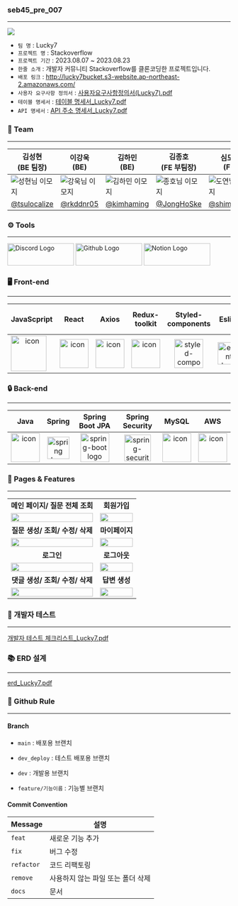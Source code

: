 
### seb45_pre_007
****
 <img src="https://camo.githubusercontent.com/dcc135bf022f0d6dfb72e0d8616d1d4db4a6c6c0aed4261baccd27e6cb722c1b/68747470733a2f2f636f6e74656e742e7072657373706167652e636f6d2f75706c6f6164732f323635382f63313932305f6c6f676f2d737461636b6f766572666c6f772d62616e6e65722e6a70673f3634323234">

- `팀 명` : Lucky7
- `프로젝트 명` : Stackoverflow
- `프로젝트 기간` : 2023.08.07 ~ 2023.08.23
- `한줄 소개` : 개발자 커뮤니티 Stackoverflow를 클론코딩한 프로젝트입니다.
- `배포 링크` : http://lucky7bucket.s3-website.ap-northeast-2.amazonaws.com/
- `사용자 요구사항 정의서` : [사용자요구사항정의서(Lucky7).pdf](https://github.com/codestates-seb/seb45_pre_007/files/12414554/Lucky7.pdf)
- `테이블 명세서` : [테이블 명세서_Lucky7.pdf](https://github.com/codestates-seb/seb45_pre_007/files/12414555/_Lucky7.pdf)
- `API 명세서` : [API 주소 명세서_Lucky7.pdf](https://github.com/codestates-seb/seb45_pre_007/files/12414556/API._Lucky7.pdf)


### 👫 Team
***
| 김성현 <br> (BE 팀장)                             | 이강욱 <br> (BE) | 김하민 <br> (BE)                            | 김종호 <br> (FE 부팀장)                         | 심도연 <br> (FE)   | 정진용 <br> (FE)    |
|----------------------------------------------|-----------|------------------------------------------|-------------------------------------------|-----------------|------------------|
| ![성현님 이모지](https://github.com/codestates-seb/seb45_pre_007/assets/121594060/35f451fc-bd57-4789-a3b0-503754b87ecc) | ![강욱님 이모지](https://github.com/codestates-seb/seb45_pre_007/assets/121594060/a29504f3-3db4-4174-ba53-e7a1241f42f2) | ![김하민 이모지](https://github.com/codestates-seb/seb45_pre_007/assets/121594060/bb92fdb0-8649-4233-b148-f56eb8a9e94d) |  ![종호님 이모지](https://github.com/codestates-seb/seb45_pre_007/assets/121594060/0d480dc3-017e-4598-aa6e-b16cdc4c9c71) | ![도연님 이모지](https://github.com/codestates-seb/seb45_pre_007/assets/121594060/2aa07081-37b2-4abd-bb9d-108c4e855af3) | ![진용님 이모지](https://github.com/codestates-seb/seb45_pre_007/assets/121594060/20318dd0-780d-4848-bf18-c3ae2d087142)  |
| [@tsulocalize](https://github.com/tsulocalize) | [@rkddnr05](https://github.com/rkddnr05) | [@kimhaming](https://github.com/kimhaming) | [@JongHoSke](https://github.com/JongHoSke) | [@shimdokite](https://github.com/shimdokite) | [@jinyong1015](https://github.com/jinyong1015) |


### ⚙️ Tools
***
<img src="https://img.shields.io/badge/Discord-FFFFFF?style=flat-square&logo=Discord&logoColor=#5865F2" width="150" height="50" alt="Discord Logo">

<img src="https://img.shields.io/badge/Github-FFFFFF?style=flat-square&logo=Github&logoColor=100000" width="150" height="50" alt="Github Logo">

<img src="https://img.shields.io/badge/Notion-FFFFFF?style=flat-square&logo=Notion&logoColor=100000" width="150" height="50" alt="Notion Logo">


### 🖥 Front-end
***
|   JavaScpript      | React | Axios | Redux-toolkit | Styled-components | Eslint | Prettier | React-quill  |   React router dom   |
|:------------------:| :---: | :---: | :-----------: | :---------------: | :----: | :------: | :----------: | :--------------------------------------------------------------: |
| <div style="display: flex; align-items: flex-start;"><img src="https://techstack-generator.vercel.app/js-icon.svg" alt="icon" width="80" height="80" /></div> | <div style="display: flex; align-items: flex-start;"><img src="https://techstack-generator.vercel.app/react-icon.svg" alt="icon" width="65" height="65" /></div> | <div style="display: flex; align-items: flex-start;"><img src="https://axios-http.com/assets/logo.svg" alt="icon" width="65" height="65" /></div> | <div style="display: flex; align-items: flex-start;"><img src="https://repository-images.githubusercontent.com/347723622/92065800-865a-11eb-9626-dff3cb7fef55" alt="icon" width="65" height="65" /></div> | <img alt="styled-components logo" src="https://www.styled-components.com/atom.png" width="65" height="65" ></div> | <img alt="eslint logo" src="https://techstack-generator.vercel.app/eslint-icon.svg" height="50" width="50"></div> | <div style="display: flex; align-items: flex-start;"><img alt="prettier logo" src="https://techstack-generator.vercel.app/prettier-icon.svg" width="65" height="65" ></div> | <div style="display: flex; align-items: flex-start;"><img src="https://user-images.githubusercontent.com/97720335/234840864-390cd0c3-151e-4143-8748-2fb03e26efe4.png" width="65" height="65" /></div> | <div style="display: flex; align-items: flex-start;"><img src="https://ko.vitejs.dev/logo.svg" width="65" height="65" /></div> | <div style="display: flex; align-items: flex-start;"><img src="https://static.codenary.co.kr/framework_logo/reactquery.png" width="65" height="65" /></div> | <div style="display: flex; align-items: flex-start;"><img src="https://cdn.discordapp.com/attachments/1121326294962012240/1122702369864564797/image.png" width="75" height="65" /></div> | <div style="display: flex; align-items: flex-start;"><img src="https://cdn.icon-icons.com/icons2/2699/PNG/512/firebase_logo_icon_171157.png" width="65" height="65" /></div> | <div style="display: flex; align-items: flex-start;"><img src="https://images.velog.io/images/cjy0029/post/1037984e-a895-4dfd-8ce5-0f3381b98845/reactrouter.jpeg" width="75" height="65" /></div> |


### 🔒 Back-end
***
|   Java   |   Spring   |                                                  Spring Boot JPA                                                   |   Spring Security   |   MySQL   |   AWS   |
| :----------------------------------------------------------: | :----------------------------------------------------------: |:------------------------------------------------------------------------------------------------------------------:| :----------------------------------------------------------: | :----------------------------------------------------------: | :----------------------------------------------------------: |
| <div style="display: flex; align-items: flex-start;"><img src="https://techstack-generator.vercel.app/java-icon.svg" alt="icon" width="65" height="65" /></div> | <img alt="spring logo" src="https://www.vectorlogo.zone/logos/springio/springio-icon.svg" height="50" width="50" > | <img alt="spring-boot logo" src="https://t1.daumcdn.net/cfile/tistory/27034D4F58E660F616" width="65" height="65" > |  <img alt="spring-security logo" width="60px" src="https://camo.githubusercontent.com/923e99a57f8a456fdade5f65b35ada254be277612ddc991afb702d8dfd880d4f/68747470733a2f2f63646e2e73696d706c6569636f6e732e6f72672f737072696e677365637572697479" width="85" height=auto > | <div style="display: flex; align-items: flex-start;"><img src="https://techstack-generator.vercel.app/mysql-icon.svg" alt="icon" width="65" height="65" /></div> | <div style="display: flex; align-items: flex-start;"><img src="https://techstack-generator.vercel.app/aws-icon.svg" alt="icon" width="65" height="65" /></div> |


### 🌟 Pages & Features
***
|                                                                                                                       |                                                                                                                      |
|:---------------------------------------------------------------------------------------------------------------------:|:--------------------------------------------------------------------------------------------------------------------:|
|                                                 **메인 페이지/ 질문 전체 조회**                                                  |                                                       **회원가입**                                                       |
|                        <img width="100%" src="https://ezgif.com/save/ezgif-4-12ef2a9e37.gif"/>                        |                       <img width="100%" src="https://ezgif.com/save/ezgif-5-4b1e931dda.gif"/>                        |
|                                                 **질문 생성/ 조회/ 수정/ 삭제**                                                 |                                                      **마이페이지**                                                       |
|                        <img width="100%" src="https://ezgif.com/save/ezgif-5-f63d840d5f.gif"/>                        |                       <img width="100%" src="https://ezgif.com/save/ezgif-5-eab41cbefb.gif"/>                        |
|                                                        **로그인**                                                        |                                                       **로그아웃**                                                       |
|                        <img width="100%" src="https://ezgif.com/save/ezgif-5-9542d1b8d4.gif"/>                        |                       <img width="100%" src="https://ezgif.com/save/ezgif-5-b4c3098e85.gif"/>                        |
|                                                 **댓글 생성/ 조회/ 수정/ 삭제**                                                 |                                                      **답변 생성**                                                       ||
|                         <img width="100%" src="https://ezgif.com/save/ezgif-5-4018c5d3e6.gif"/>                       |                        <img width="100%" src="https://ezgif.com/save/ezgif-5-f69dd6c88b.gif"/>                       |


### ‍📝 개발자 테스트
***
[개발자 테스트 체크리스트_Lucky7.pdf](https://github.com/codestates-seb/seb45_pre_007/files/12414534/_Lucky7.pdf)


### 📚 ERD 설계
***
[erd_Lucky7.pdf](https://github.com/codestates-seb/seb45_pre_007/files/12414549/erd_Lucky7.pdf)



### 🔗 Github Rule
***

#### Branch

- ```main``` : 배포용 브랜치

- ```dev_deploy``` : 테스트 배포용 브랜치

- ```dev``` : 개발용 브랜치

- ```feature/기능이름``` : 기능별 브랜치


#### Commit Convention

| Message    | 설명                  |
|------------|---------------------|
| `feat`     | 새로운 기능 추가           |
| `fix`      | 버그 수정               |
| `refactor` | 코드 리팩토링             |
| `remove`   | 사용하지 않는 파일 또는 폴더 삭제 |
| `docs`     | 문서                  |